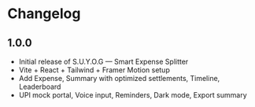 # Changelog

## 1.0.0
- Initial release of S.U.Y.O.G — Smart Expense Splitter
- Vite + React + Tailwind + Framer Motion setup
- Add Expense, Summary with optimized settlements, Timeline, Leaderboard
- UPI mock portal, Voice input, Reminders, Dark mode, Export summary
